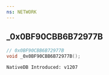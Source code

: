 ```yaml
---
ns: NETWORK
---
```

## _0x0BF90CBB6B72977B

```c
// 0x0BF90CBB6B72977B
void _0x0BF90CBB6B72977B();
```

```
NativeDB Introduced: v1207
```

